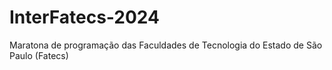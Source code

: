 # InterFatecs-2024
Maratona de programação das Faculdades de Tecnologia do Estado de São Paulo (Fatecs)
